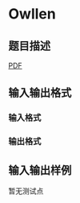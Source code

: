 # Owllen

## 题目描述

[problemUrl]: https://uva.onlinejudge.org/index.php?option=com_onlinejudge&Itemid=8&category=859&page=show_problem&problem=4925

[PDF](https://uva.onlinejudge.org/external/17/p1729.pdf)

## 输入输出格式

### 输入格式

### 输出格式

## 输入输出样例

暂无测试点

